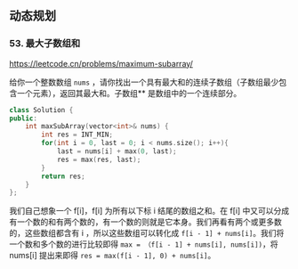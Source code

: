 ## 动态规划

### 53. 最大子数组和

https://leetcode.cn/problems/maximum-subarray/

给你一个整数数组 `nums` ，请你找出一个具有最大和的连续子数组（子数组最少包含一个元素），返回其最大和。子数组** 是数组中的一个连续部分。

```cpp
class Solution {
public:
    int maxSubArray(vector<int>& nums) {
        int res = INT_MIN;
        for(int i = 0, last = 0; i < nums.size(); i++){
            last = nums[i] + max(0, last);
            res = max(res, last);
        }
        return res;
    }
};
```

我们自己想象一个 f[i]，f[i] 为所有以下标 i 结尾的数组之和。在 f[i] 中又可以分成有一个数的和有两个数的，有一个数的则就是它本身。我们再看有两个或更多数的，这些数组都含有 i ，所以这些数组可以转化成 `f[i - 1] + nums[i]`。我们将一个数和多个数的进行比较即得 `max = （f[i - 1] + nums[i], nums[i])`，将 nums[i] 提出来即得 `res = max(f[i - 1], 0) + nums[i]`。
